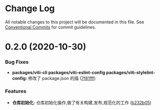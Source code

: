 # Change Log

All notable changes to this project will be documented in this file.
See [Conventional Commits](https://conventionalcommits.org) for commit guidelines.

# 0.2.0 (2020-10-30)

### Bug Fixes

- **packages/viti-cli packages/viti-eslint-config packages/viti-stylelint-config:** 修改了 package.json 的描 ([7f81fff](https://github.com/haoziqaq/viti-next/commit/7f81fff7c0e78c6ecc44afed70b1bcac950b4a5a))

### Features

- **仓库初始化:** 仓库初始化操作,做了有关构建,发布,规范化的工作 ([b232b05](https://github.com/haoziqaq/viti-next/commit/b232b05aa26221aad8ddd6256cd9a6b7cdb79d60))
